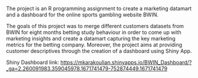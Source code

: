 The project is an R programming assignment to create a marketing datamart and a dashboard for the online sports gambling website BWIN.

The goals of this project was to merge different customers datasets from BWIN for eight months betting study behaviour in order to come up with marketing insights and create a datamart capturing the key marketing metrics for the betting company. Moreover, the project aims at providing customer descriptives through the creation of a dashboard using Shiny App.

Shiny Dashboard link: https://mkarakoulian.shinyapps.io/BWIN_Dashboard/?_ga=2.260091983.359045978.1671741479-752874449.1671741479
